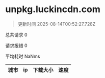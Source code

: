 
  # unpkg.luckincdn.com

  > 更新时间 2025-08-14T00:52:27.728Z
  
  总共请求 0

  请求报错 0

  平均耗时 NaNms

|城市|ip|下载大小|速度|
|-----|----------|---|---|

  